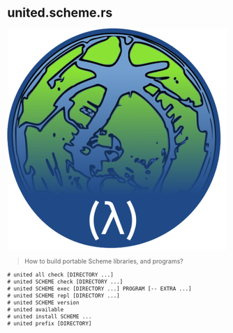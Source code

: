 # united.scheme.rs

<div align="center">
  <img src="https://raw.githubusercontent.com/amirouche/united.scheme.rs/hello-schemer/logo.png" />
</div>

> How to build portable Scheme libraries, and programs?

```
# united all check [DIRECTORY ...]
# united SCHEME check [DIRECTORY ...]
# united SCHEME exec [DIRECTORY ...] PROGRAM [-- EXTRA ...]
# united SCHEME repl [DIRECTORY ...]
# united SCHEME version
# united available
# united install SCHEME ...
# united prefix [DIRECTORY]
```
